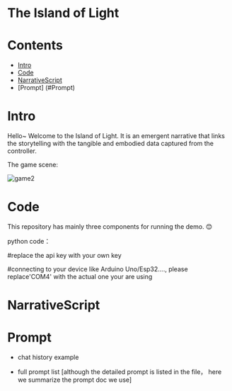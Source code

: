 # The Island of Light

# Contents
- [Intro](#Intro)
- [Code](#code)
- [NarrativeScript](#narrativescript)
- [Prompt] (#Prompt)


# Intro

Hello~ Welcome to the Island of Light. It is an emergent narrative that links the storytelling with the tangible and embodied data captured from the controller. 

The game scene:
  
![game2](https://github.com/ZhenYoyo/TheIslandofLight/assets/138093070/616e0e6c-b85b-4761-bdf9-d986d99172bd)



# Code
This repository has mainly three components for running the demo. 😊

python code：


#replace the api key with your own key

#connecting to your device like Arduino Uno/Esp32...., please replace'COM4' with the actual one your are using


# NarrativeScript

# Prompt

+ chat history example

+ full prompt list
[although the detailed prompt is listed in the file， here we summarize the prompt doc we use]

